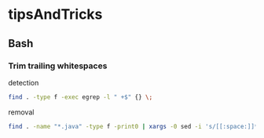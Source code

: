 # tipsAndTricks

## Bash

### Trim trailing whitespaces

detection
```bash
find . -type f -exec egrep -l " +$" {} \;
```

removal
```bash
find . -name "*.java" -type f -print0 | xargs -0 sed -i 's/[[:space:]]*$//' 
```
